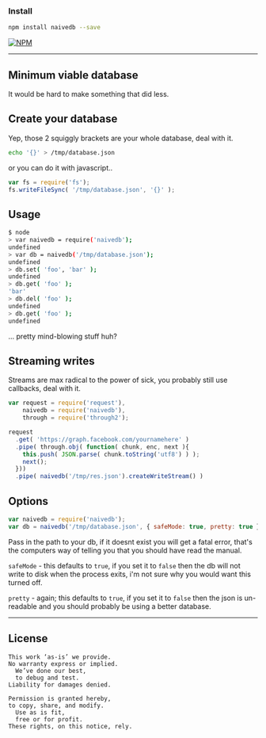 ### Install

```bash
npm install naivedb --save
```

[![NPM](https://nodei.co/npm/naivedb.png?downloads=true&stars=true)](https://nodei.co/npm/naivedb/)

---

## Minimum viable database

It would be hard to make something that did less.

## Create your database

Yep, those 2 squiggly brackets are your whole database, deal with it.

```bash
echo '{}' > /tmp/database.json
```

or you can do it with javascript..

```javascript
var fs = require('fs');
fs.writeFileSync( '/tmp/database.json', '{}' );
```

## Usage

```bash
$ node
> var naivedb = require('naivedb');
undefined
> var db = naivedb('/tmp/database.json');
undefined
> db.set( 'foo', 'bar' );
undefined
> db.get( 'foo' );
'bar'
> db.del( 'foo' );
undefined
> db.get( 'foo' );
undefined
```

... pretty mind-blowing stuff huh?

## Streaming writes

Streams are max radical to the power of sick, you probably still use callbacks, deal with it.

```javascript
var request = require('request'),
    naivedb = require('naivedb'),
    through = require('through2');

request
  .get( 'https://graph.facebook.com/yournamehere' )
  .pipe( through.obj( function( chunk, enc, next ){
    this.push( JSON.parse( chunk.toString('utf8') ) );
    next();
  }))
  .pipe( naivedb('/tmp/res.json').createWriteStream() )
```

## Options

```javascript
var naivedb = require('naivedb');
var db = naivedb('/tmp/database.json', { safeMode: true, pretty: true } );
```

Pass in the path to your db, if it doesnt exist you will get a fatal error, that's the computers way of telling you that you should have read the manual.

`safeMode` - this defaults to `true`, if you set it to `false` then the db will not write to disk when the process exits, i'm not sure why you would want this turned off.

`pretty` - again; this defaults to `true`, if you set it to `false` then the json is un-readable and you should probably be using a better database.

---

## License

```
This work ‘as-is’ we provide.
No warranty express or implied.
  We’ve done our best,
  to debug and test.
Liability for damages denied.

Permission is granted hereby,
to copy, share, and modify.
  Use as is fit,
  free or for profit.
These rights, on this notice, rely.
```